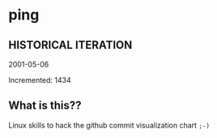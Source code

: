 # ping

## HISTORICAL ITERATION
2001-05-06

Incremented: 1434

## What is this?? 
Linux skills to hack the github commit visualization chart `;-)`
